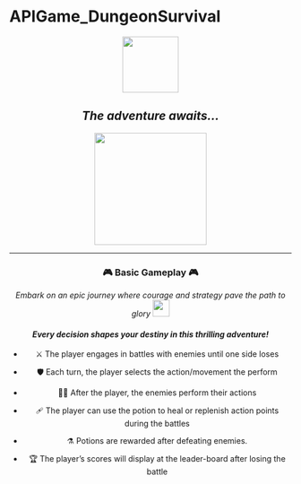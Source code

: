 # APIGame_DungeonSurvival
<div id="header" align="center">
  <img src="https://media.giphy.com/media/v1.Y2lkPTc5MGI3NjExYzZrY3l2Z2cyNDFwbGx4NDlsY3oweWhmazY5Y2JweDV5OWdpNTBwYSZlcD12MV9pbnRlcm5hbF9naWZfYnlfaWQmY3Q9cw/wl1a0yOGTNkNDLoInE/giphy.gif" width="100"/>
</div>
<div id="header" align="center">
<img src="https://komarev.com/ghpvc/?username=KLimaLima&style=flat-square&color=blue" alt=""/>
  
## *The adventure awaits...*
<img src="https://media.giphy.com/media/v1.Y2lkPTc5MGI3NjExZHdwOWVoY29zOHpreHdtNzMzNDQ4NDhnczlla2lwYmZpdXdhbGhsZSZlcD12MV9pbnRlcm5hbF9naWZfYnlfaWQmY3Q9Zw/Lopx9eUi34rbq/giphy.gif" width="200"/>

---

### :video_game: Basic Gameplay :video_game:
*Embark on an epic journey where courage and strategy pave the path to glory* <img src="https://media.giphy.com/media/WUlplcMpOCEmTGBtBW/giphy.gif" width="30">
#### *Every decision shapes your destiny in this thrilling adventure!*
- ⚔️ The player engages in battles with enemies until one side loses

- 🛡️ Each turn, the player selects the action/movement the perform

- 🏴‍☠️ After the player, the enemies perform their actions

- 🩹 The player can use the potion to heal or replenish action points during the battles

- ⚗️ Potions are rewarded after defeating enemies.

- 🏆 The player’s scores will display at the leader-board after losing the battle


